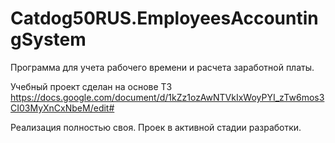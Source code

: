 # Catdog50RUS.EmployeesAccountingSystem

Программа для учета рабочего времени и расчета заработной платы.

Учебный проект сделан на основе ТЗ https://docs.google.com/document/d/1kZz1ozAwNTVkIxWoyPYI_zTw6mos3CI03MyXnCxNbeM/edit#

Реализация полностью своя. Проек в активной стадии разработки.
